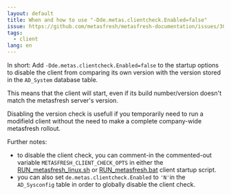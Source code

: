 ```yaml
---
layout: default
title: When and how to use "-Dde.metas.clientcheck.Enabled=false"
issue: https://github.com/metasfresh/metasfresh-documentation/issues/30
tags:
  - client
lang: en
---
```


In short: Add `-Dde.metas.clientcheck.Enabled=false` to the startup options to disable the client from comparing its own version with the version stored in the `AD_System` database table.

This means that the client will start, even if its build number/version doesn't match the metasfresh server's version.

Disabling the version check is usefull if you temporarily need to run a modifield client without the need to make a complete company-wide metasfresh rollout.

Further notes:
* to disable the client check, you can comment-in the commented-out variable `METASFRESH_CLIENT_CHECK_OPTS` in either the 
[RUN_metasfresh_linux.sh](https://github.com/metasfresh/metasfresh/blob/master/de.metas.endcustomer.mf15/de.metas.endcustomer.mf15.swingui/src/main/resources/RUN_metasfresh_linux.sh) or 
[RUN_metasfresh.bat](https://github.com/metasfresh/metasfresh/blob/master/de.metas.endcustomer.mf15/de.metas.endcustomer.mf15.swingui/src/main/resources/misc/RUN_metasfresh.bat) client startup script.
* you can also set `de.metas.clientcheck.Enabled` to `'N'`in the `AD_Sysconfig` table in order to globally disable the client check.

